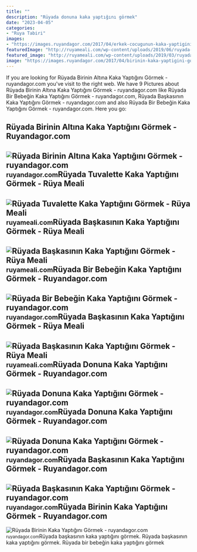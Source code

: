 ```yaml
---
title: ""
description: "Rüyada donuna kaka yaptığını görmek"
date: "2023-04-05"
categories:
- "Ruya Tabiri"
images:
- "https://images.ruyandagor.com/2017/04/erkek-cocugunun-kaka-yaptigini-gormek-1750.jpg"
featuredImage: "http://ruyameali.com/wp-content/uploads/2019/06/ruyada-baskasinin-kaka-yaptigini-gormek-810x540.jpg"
featured_image: "http://ruyameali.com/wp-content/uploads/2019/03/ruyada-tuvalette-kaka-yaptigini-gormek-810x540.jpg"
image: "https://images.ruyandagor.com/2017/04/birinin-kaka-yaptigini-gormek-1615.jpg"
---
```


If you are looking for Rüyada Birinin Altına Kaka Yaptığını Görmek - ruyandagor.com you've visit to the right web. We have 9 Pictures about Rüyada Birinin Altına Kaka Yaptığını Görmek - ruyandagor.com like Rüyada Bir Bebeğin Kaka Yaptığını Görmek - ruyandagor.com, Rüyada Başkasının Kaka Yaptığını Görmek - ruyandagor.com and also Rüyada Bir Bebeğin Kaka Yaptığını Görmek - ruyandagor.com. Here you go:

Rüyada Birinin Altına Kaka Yaptığını Görmek - Ruyandagor.com
------------------------------------------------------------

 ![Rüyada Birinin Altına Kaka Yaptığını Görmek - ruyandagor.com](https://images.ruyandagor.com/2017/05/birinin-altina-kaka-yaptigini-gormek-2154.jpg) <small>ruyandagor.com</small>Rüyada Tuvalette Kaka Yaptığını Görmek - Rüya Meali
---------------------------------------------------

 ![Rüyada Tuvalette Kaka Yaptığını Görmek - Rüya Meali](http://ruyameali.com/wp-content/uploads/2019/03/ruyada-tuvalette-kaka-yaptigini-gormek-810x540.jpg) <small>ruyameali.com</small>Rüyada Başkasının Kaka Yaptığını Görmek - Rüya Meali
----------------------------------------------------

 ![Rüyada Başkasının Kaka Yaptığını Görmek - Rüya Meali](http://ruyameali.com/wp-content/uploads/2019/06/ruyada-baskasinin-kaka-yaptigini-rahatladigini-gormek-768x433.jpg) <small>ruyameali.com</small>Rüyada Bir Bebeğin Kaka Yaptığını Görmek - Ruyandagor.com
---------------------------------------------------------

 ![Rüyada Bir Bebeğin Kaka Yaptığını Görmek - ruyandagor.com](https://images.ruyandagor.com/2017/05/bir-bebegin-kaka-yaptigini-gormek-2336.jpg) <small>ruyandagor.com</small>Rüyada Başkasının Kaka Yaptığını Görmek - Rüya Meali
----------------------------------------------------

 ![Rüyada Başkasının Kaka Yaptığını Görmek - Rüya Meali](http://ruyameali.com/wp-content/uploads/2019/06/ruyada-baskasinin-kaka-yaptigini-gormek-810x540.jpg) <small>ruyameali.com</small>Rüyada Donuna Kaka Yaptığını Görmek - Ruyandagor.com
----------------------------------------------------

 ![Rüyada Donuna Kaka Yaptığını Görmek - ruyandagor.com](https://images.ruyandagor.com/2017/04/erkek-cocugunun-kaka-yaptigini-gormek-1750.jpg) <small>ruyandagor.com</small>Rüyada Donuna Kaka Yaptığını Görmek - Ruyandagor.com
----------------------------------------------------

 ![Rüyada Donuna Kaka Yaptığını Görmek - ruyandagor.com](https://images.ruyandagor.com/2017/05/donuna-kaka-yaptigini-gormek-0126.jpg) <small>ruyandagor.com</small>Rüyada Başkasının Kaka Yaptığını Görmek - Ruyandagor.com
--------------------------------------------------------

 ![Rüyada Başkasının Kaka Yaptığını Görmek - ruyandagor.com](https://images.ruyandagor.com/2017/04/baskasinin-kaka-yaptigini-gormek-1920.jpg) <small>ruyandagor.com</small>Rüyada Birinin Kaka Yaptığını Görmek - Ruyandagor.com
-----------------------------------------------------

 ![Rüyada Birinin Kaka Yaptığını Görmek - ruyandagor.com](https://images.ruyandagor.com/2017/04/birinin-kaka-yaptigini-gormek-1615.jpg) <small>ruyandagor.com</small>Rüyada başkasının kaka yaptığını görmek. Rüyada başkasının kaka yaptığını görmek. Rüyada bir bebeğin kaka yaptığını görmek

